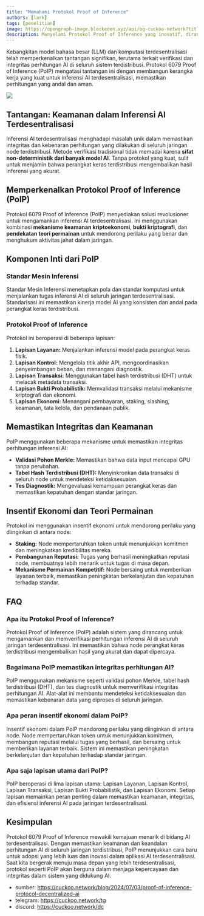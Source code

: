 ```yaml
---
title: "Memahami Protokol Proof of Inference"
authors: [lark]
tags: [penelitian]
image: https://opengraph-image.blockeden.xyz/api/og-cuckoo-network?title=Memahami%20Protokol%20Proof%20of%20Inference
description: Menyelami Protokol Proof of Inference yang inovatif, dirancang untuk mengamankan dan memverifikasi inferensi AI pada jaringan terdesentralisasi. Pelajari bagaimana protokol ini mengatasi tantangan unik dari komputasi AI yang terdistribusi.
---
```


Kebangkitan model bahasa besar (LLM) dan komputasi terdesentralisasi telah memperkenalkan tantangan signifikan, terutama terkait verifikasi dan integritas perhitungan AI di seluruh sistem terdistribusi. Protokol 6079 Proof of Inference (PoIP) mengatasi tantangan ini dengan membangun kerangka kerja yang kuat untuk inferensi AI terdesentralisasi, memastikan perhitungan yang andal dan aman.

![](https://cuckoo-network.b-cdn.net/2024-07-03-proof-of-inference-protocol-decentralized-ai.webp)

## Tantangan: Keamanan dalam Inferensi AI Terdesentralisasi

Inferensi AI terdesentralisasi menghadapi masalah unik dalam memastikan integritas dan kebenaran perhitungan yang dilakukan di seluruh jaringan node terdistribusi. Metode verifikasi tradisional tidak memadai karena **sifat non-deterministik dari banyak model AI**. Tanpa protokol yang kuat, sulit untuk menjamin bahwa perangkat keras terdistribusi mengembalikan hasil inferensi yang akurat.

## Memperkenalkan Protokol Proof of Inference (PoIP)

Protokol 6079 Proof of Inference (PoIP) menyediakan solusi revolusioner untuk mengamankan inferensi AI terdesentralisasi. Ini menggunakan kombinasi **mekanisme keamanan kriptoekonomi**, **bukti kriptografi**, dan **pendekatan teori permainan** untuk mendorong perilaku yang benar dan menghukum aktivitas jahat dalam jaringan.

## Komponen Inti dari PoIP

### Standar Mesin Inferensi

Standar Mesin Inferensi menetapkan pola dan standar komputasi untuk menjalankan tugas inferensi AI di seluruh jaringan terdesentralisasi. Standarisasi ini memastikan kinerja model AI yang konsisten dan andal pada perangkat keras terdistribusi.

### Protokol Proof of Inference

Protokol ini beroperasi di beberapa lapisan:
1. **Lapisan Layanan:** Menjalankan inferensi model pada perangkat keras fisik.
2. **Lapisan Kontrol:** Mengelola titik akhir API, mengoordinasikan penyeimbangan beban, dan menangani diagnostik.
3. **Lapisan Transaksi:** Menggunakan tabel hash terdistribusi (DHT) untuk melacak metadata transaksi.
4. **Lapisan Bukti Probabilistik:** Memvalidasi transaksi melalui mekanisme kriptografi dan ekonomi.
5. **Lapisan Ekonomi:** Menangani pembayaran, staking, slashing, keamanan, tata kelola, dan pendanaan publik.

## Memastikan Integritas dan Keamanan

PoIP menggunakan beberapa mekanisme untuk memastikan integritas perhitungan inferensi AI:
- **Validasi Pohon Merkle:** Memastikan bahwa data input mencapai GPU tanpa perubahan.
- **Tabel Hash Terdistribusi (DHT):** Menyinkronkan data transaksi di seluruh node untuk mendeteksi ketidaksesuaian.
- **Tes Diagnostik:** Mengevaluasi kemampuan perangkat keras dan memastikan kepatuhan dengan standar jaringan.

## Insentif Ekonomi dan Teori Permainan

Protokol ini menggunakan insentif ekonomi untuk mendorong perilaku yang diinginkan di antara node:
- **Staking:** Node mempertaruhkan token untuk menunjukkan komitmen dan meningkatkan kredibilitas mereka.
- **Pembangunan Reputasi:** Tugas yang berhasil meningkatkan reputasi node, membuatnya lebih menarik untuk tugas di masa depan.
- **Mekanisme Permainan Kompetitif:** Node bersaing untuk memberikan layanan terbaik, memastikan peningkatan berkelanjutan dan kepatuhan terhadap standar.

## FAQ

### Apa itu Protokol Proof of Inference?

Protokol Proof of Inference (PoIP) adalah sistem yang dirancang untuk mengamankan dan memverifikasi perhitungan inferensi AI di seluruh jaringan terdesentralisasi. Ini memastikan bahwa node perangkat keras terdistribusi mengembalikan hasil yang akurat dan dapat dipercaya.

### Bagaimana PoIP memastikan integritas perhitungan AI?

PoIP menggunakan mekanisme seperti validasi pohon Merkle, tabel hash terdistribusi (DHT), dan tes diagnostik untuk memverifikasi integritas perhitungan AI. Alat-alat ini membantu mendeteksi ketidaksesuaian dan memastikan kebenaran data yang diproses di seluruh jaringan.

### Apa peran insentif ekonomi dalam PoIP?

Insentif ekonomi dalam PoIP mendorong perilaku yang diinginkan di antara node. Node mempertaruhkan token untuk menunjukkan komitmen, membangun reputasi melalui tugas yang berhasil, dan bersaing untuk memberikan layanan terbaik. Sistem ini memastikan peningkatan berkelanjutan dan kepatuhan terhadap standar jaringan.

### Apa saja lapisan utama dari PoIP?

PoIP beroperasi di lima lapisan utama: Lapisan Layanan, Lapisan Kontrol, Lapisan Transaksi, Lapisan Bukti Probabilistik, dan Lapisan Ekonomi. Setiap lapisan memainkan peran penting dalam memastikan keamanan, integritas, dan efisiensi inferensi AI pada jaringan terdesentralisasi.

## Kesimpulan

Protokol 6079 Proof of Inference mewakili kemajuan menarik di bidang AI terdesentralisasi. Dengan memastikan keamanan dan keandalan perhitungan AI di seluruh jaringan terdistribusi, PoIP menunjukkan cara baru untuk adopsi yang lebih luas dan inovasi dalam aplikasi AI terdesentralisasi. Saat kita bergerak menuju masa depan yang lebih terdesentralisasi, protokol seperti PoIP akan berguna dalam menjaga kepercayaan dan integritas dalam sistem yang didukung AI.

- sumber: https://cuckoo.network/blog/2024/07/03/proof-of-inference-protocol-decentralized-ai
- telegram: https://cuckoo.network/tg
- discord: https://cuckoo.network/dc
